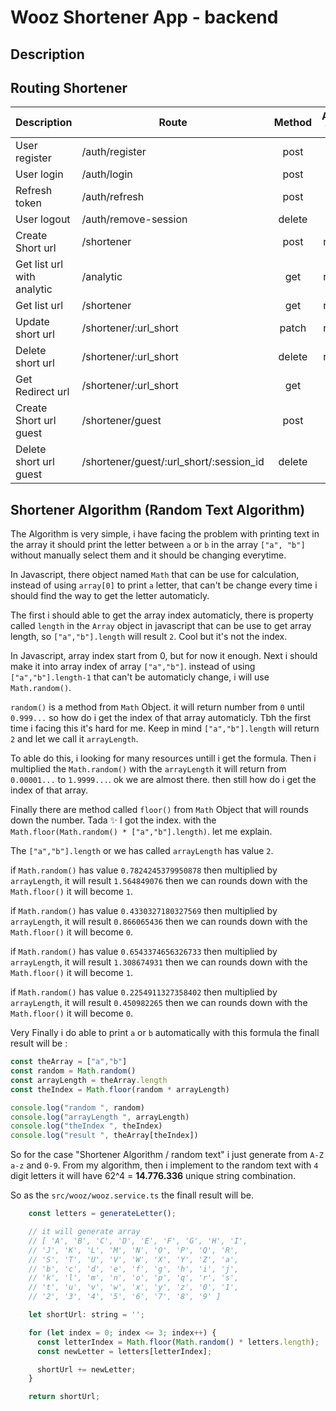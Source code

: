 # Wooz Shortener App - backend

## Description

## Routing Shortener

| **Description** | **Route** | **Method** | **Access Token** | **Refresh Token** |
|---|---|:---:|:---:|:---:|
| User register | /auth/register | post |  |  |
| User login | /auth/login | post |  |  |
| Refresh token | /auth/refresh | post |  | require |
| User logout | /auth/remove-session | delete |  | require |
| Create Short url | /shortener | post | require |  |
| Get list url with analytic | /analytic | get | require |  |
| Get list url | /shortener | get | require |  |
| Update short url | /shortener/:url_short | patch | require |  |
| Delete short url | /shortener/:url_short | delete | require |  |
| Get Redirect url | /shortener/:url_short | get |  |  |
| Create Short url guest | /shortener/guest | post |  |  |
| Delete short url guest | /shortener/guest/:url_short/:session_id | delete |  |  |

## Shortener Algorithm (Random Text Algorithm)

The Algorithm is very simple, i have facing the problem with printing text in the array it should print the letter between ``a`` or ``b`` in the array ``["a", "b"]`` without manually select them and it should be changing everytime.

In Javascript, there object named ``Math`` that can be use for calculation, instead of using ``array[0]`` to print ``a`` letter, that can't be change every time i should find the way to get the letter automaticly.

The first i should able to get the array index automaticly, there is property called ``length`` in the ``Array`` object in javascript that can be use to get array length, so ``["a","b"].length`` will result ``2``. Cool but it's not the index.

In Javascript, array index start from 0, but for now it enough. Next i should make it into array index of array ``["a","b"]``. instead of using ``["a","b"].length-1`` that can't be automaticly change, i will use ``Math.random()``.

``random()`` is a method from ``Math`` Object. it will return number from ``0`` until ``0.999...`` so how do i get the index of that array automaticly. Tbh the first time i facing this it's hard for me. Keep in mind ``["a","b"].length`` will return ``2`` and let we call it ``arrayLength``.

To able do this, i looking for many resources untill i get the formula. Then i multiplied the  ``Math.random()`` with the ``arrayLength`` it will return from ``0.00001...`` to `1.9999...`. ok we are almost there. then still how do i get the index of that array.

Finally there are method called ``floor()`` from ``Math`` Object that will rounds down the number. Tada ✨ I got the index. with the ``Math.floor(Math.random() * ["a","b"].length)``. let me explain.

 The ``["a","b"].length`` or we has called ``arrayLength`` has value ``2``.

if ``Math.random()`` has value ``0.7824245379950878`` then multiplied by ``arrayLength``, it will result ``1.564849076`` then we can rounds down with the ``Math.floor()`` it will become ``1``.

if ``Math.random()`` has value ``0.4330327180327569`` then multiplied by ``arrayLength``, it will result ``0.866065436`` then we can rounds down with the ``Math.floor()`` it will become ``0``.

if ``Math.random()`` has value ``0.6543374656326733`` then multiplied by ``arrayLength``, it will result ``1.308674931`` then we can rounds down with the ``Math.floor()`` it will become ``1``.

if ``Math.random()`` has value ``0.2254911327358402`` then multiplied by ``arrayLength``, it will result ``0.450982265`` then we can rounds down with the ``Math.floor()`` it will become ``0``.

Very Finally i do able to print ``a`` or ``b`` automatically with this formula the finall result will be :

```javascript
const theArray = ["a","b"]
const random = Math.random()
const arrayLength = theArray.length
const theIndex = Math.floor(random * arrayLength)

console.log("random ", random)
console.log("arrayLength ", arrayLength)
console.log("theIndex ", theIndex)
console.log("result ", theArray[theIndex])
```

So for the case "Shortener Algorithm / random text" i just generate from ``A-Z`` ``a-z`` and ``0-9``. From my algorithm, then i implement to the random text with ``4`` digit letters it will have 62^4 = **14.776.336** unique string combination.

So as the ``src/wooz/wooz.service.ts`` the finall result will be.

```javascript
    const letters = generateLetter();

    // it will generate array    
    // [ 'A', 'B', 'C', 'D', 'E', 'F', 'G', 'H', 'I',
    // 'J', 'K', 'L', 'M', 'N', 'O', 'P', 'Q', 'R',
    // 'S', 'T', 'U', 'V', 'W', 'X', 'Y', 'Z', 'a',
    // 'b', 'c', 'd', 'e', 'f', 'g', 'h', 'i', 'j',
    // 'k', 'l', 'm', 'n', 'o', 'p', 'q', 'r', 's',
    // 't', 'u', 'v', 'w', 'x', 'y', 'z', '0', '1',
    // '2', '3', '4', '5', '6', '7', '8', '9' ]

    let shortUrl: string = '';

    for (let index = 0; index <= 3; index++) {
      const letterIndex = Math.floor(Math.random() * letters.length);
      const newLetter = letters[letterIndex];

      shortUrl += newLetter;
    }

    return shortUrl;
```
